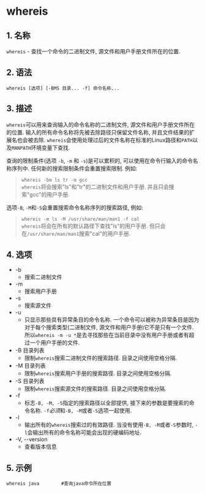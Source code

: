 # whereis
## 1. 名称
`whereis` - 查找一个命令的二进制文件, 源文件和用户手册文件所在的位置.

## 2. 语法
`whereis [选项] [-BMS 目录... -f] 命令名称...`

## 3. 描述
`whereis`可以用来查询输入的命令名称的二进制文件, 源文件和用户手册文件所在的位置. 输入的所有命令名称将先被去除路径只保留文件名称, 并且文件结果的扩展名也会被去除. `whereis`会使用处理过后的文件名称在标准的Linux路径和`PATH`以及`MANPATH`环境变量下查找.

查询的限制条件(选项 `-b`, `-m` 和 `-s`)是可以累积的, 可以使用在命令行输入的命令名称序列中. 任何新的搜索限制条件会重置搜索限制. 例如:
> `whereis -bm ls tr -m gcc`   
> `whereis`将会搜索"ls"和"tr"的二进制文件和用户手册. 并且只会搜索"gcc"的用户手册.

选项`-B`, `-M`和`-S`会重置搜索命令名称序列的搜索路径, 例如:
> `whereis -m ls -M /usr/share/man/man1 -f cal`   
> `whereis`将会在所有的默认路径下查找"ls"的用户手册. 但只会在`/usr/share/man/man1`搜索"cal"的用户手册.   

## 4. 选项
* -b
  - 搜索二进制文件
* -m
  - 搜索用户手册
* -s
  - 搜索源文件
* -u
  - 只显示那些具有异常条目的命令名称. 一个命令可以被称为异常条目是因为对于每个搜索类型(二进制文件, 源文件和用户手册)它不是只有一个文件. 所以`whereis -m -u *`是去寻找那些在当前目录中没有用户手册或者有超过一个用户手册的文件.
* -B 目录列表
  - 限制`whereis`搜索二进制文件的搜索路径. 目录之间使用空格分隔.
* -M 目录列表
  - 限制`whereis`搜索用户手册的搜索路径. 目录之间使用空格分隔.
* -S 目录列表
  - 限制`whereis`搜索源文件的搜索路径. 目录之间使用空格分隔.
* -f
  - 标志`-B, -M, -S`指定的搜索路径以全部提供, 接下来的参数是要搜索的命令名称. `-f`*必须*和`-B, -M`或者`-S`选项一起使用.
* -l
  - 输出所有的`whereis`搜索过的有效路径. 当没有使用`-B, -M`或者`-S`参数时, `-l`会输出所有的命令名称可能会出现的硬编码地址.
* -V, --version
  - 查看版本信息

## 5. 示例
```shell
whereis java		#查询java命令所在位置
```
